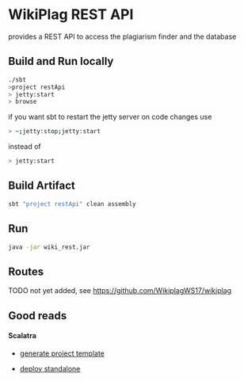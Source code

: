 # WikiPlag REST API

provides a REST API to access the plagiarism finder and the database 

## Build and Run locally

```bash
./sbt
>project restApi
> jetty:start
> browse
```

if you want sbt to restart the jetty server on code changes use 
```bash
> ~;jetty:stop;jetty:start
```
instead of 
```bash
> jetty:start
```
## Build Artifact
```bash
sbt "project restApi" clean assembly
```

## Run
```bash
java -jar wiki_rest.jar
```

## Routes

TODO not yet added, see https://github.com/WikiplagWS17/wikiplag

## Good reads
#### Scalatra
* [generate project template](http://scalatra.org/getting-started/first-project.html)

* [deploy standalone](http://scalatra.org/guides/2.4/deployment/standalone.html)
